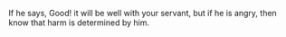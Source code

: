 If he says, Good! it will be well with your servant, but if he is angry, then know that harm is determined by him.
